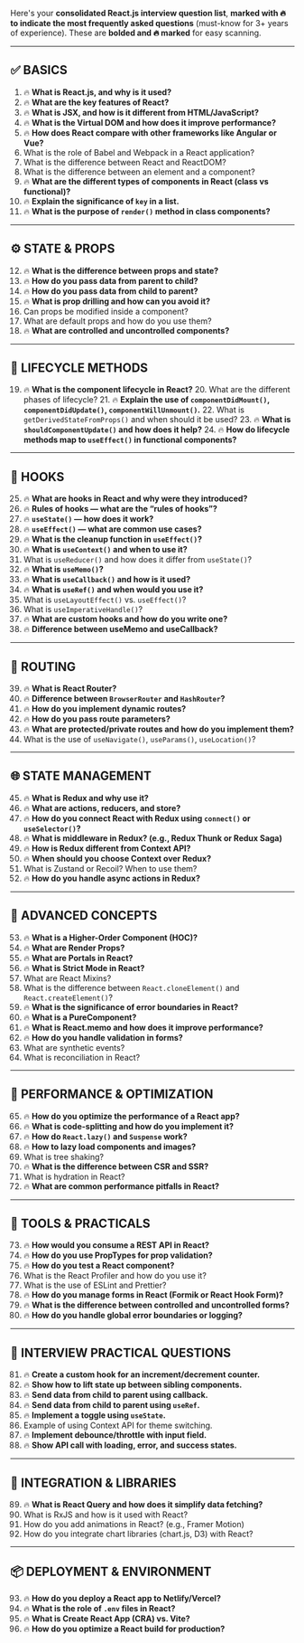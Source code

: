 Here's your **consolidated React.js interview question list**, **marked with 🔥 to indicate the most frequently asked questions** (must-know for 3+ years of experience). These are **bolded and 🔥 marked** for easy scanning.

---

## ✅ **BASICS**

1. 🔥 **What is React.js, and why is it used?**
2. 🔥 **What are the key features of React?**
3. 🔥 **What is JSX, and how is it different from HTML/JavaScript?**
4. 🔥 **What is the Virtual DOM and how does it improve performance?**
5. 🔥 **How does React compare with other frameworks like Angular or Vue?**
6. What is the role of Babel and Webpack in a React application?
7. What is the difference between React and ReactDOM?
8. What is the difference between an element and a component?
9. 🔥 **What are the different types of components in React (class vs functional)?**
10. 🔥 **Explain the significance of `key` in a list.**
11. 🔥 **What is the purpose of `render()` method in class components?**

---

## ⚙️ **STATE & PROPS**

12. 🔥 **What is the difference between props and state?**
13. 🔥 **How do you pass data from parent to child?**
14. 🔥 **How do you pass data from child to parent?**
15. 🔥 **What is prop drilling and how can you avoid it?**
16. Can props be modified inside a component?
17. What are default props and how do you use them?
18. 🔥 **What are controlled and uncontrolled components?**

---

## 🔁 **LIFECYCLE METHODS**

19. 🔥 **What is the component lifecycle in React?**
    20. What are the different phases of lifecycle?
    21. 🔥 **Explain the use of `componentDidMount()`, `componentDidUpdate()`, `componentWillUnmount()`.**
    22. What is `getDerivedStateFromProps()` and when should it be used?
    23. 🔥 **What is `shouldComponentUpdate()` and how does it help?**
    24. 🔥 **How do lifecycle methods map to `useEffect()` in functional components?**

---

## 🧠 **HOOKS**

25. 🔥 **What are hooks in React and why were they introduced?**
26. 🔥 **Rules of hooks — what are the “rules of hooks”?**
27. 🔥 **`useState()` — how does it work?**
28. 🔥 **`useEffect()` — what are common use cases?**
29. 🔥 **What is the cleanup function in `useEffect()`?**
30. 🔥 **What is `useContext()` and when to use it?**
31. What is `useReducer()` and how does it differ from `useState()`?
32. 🔥 **What is `useMemo()`?**
33. 🔥 **What is `useCallback()` and how is it used?**
34. 🔥 **What is `useRef()` and when would you use it?**
35. What is `useLayoutEffect()` vs. `useEffect()`?
36. What is `useImperativeHandle()`?
37. 🔥 **What are custom hooks and how do you write one?**
38. 🔥 **Difference between useMemo and useCallback?**

---

## 🔀 **ROUTING**

39. 🔥 **What is React Router?**
40. 🔥 **Difference between `BrowserRouter` and `HashRouter`?**
41. 🔥 **How do you implement dynamic routes?**
42. 🔥 **How do you pass route parameters?**
43. 🔥 **What are protected/private routes and how do you implement them?**
44. What is the use of `useNavigate()`, `useParams()`, `useLocation()`?

---

## 🌐 **STATE MANAGEMENT**

45. 🔥 **What is Redux and why use it?**
46. 🔥 **What are actions, reducers, and store?**
47. 🔥 **How do you connect React with Redux using `connect()` or `useSelector()`?**
48. 🔥 **What is middleware in Redux? (e.g., Redux Thunk or Redux Saga)**
49. 🔥 **How is Redux different from Context API?**
50. 🔥 **When should you choose Context over Redux?**
51. What is Zustand or Recoil? When to use them?
52. 🔥 **How do you handle async actions in Redux?**

---

## 🧩 **ADVANCED CONCEPTS**

53. 🔥 **What is a Higher-Order Component (HOC)?**
54. 🔥 **What are Render Props?**
55. 🔥 **What are Portals in React?**
56. 🔥 **What is Strict Mode in React?**
57. What are React Mixins?
58. What is the difference between `React.cloneElement()` and `React.createElement()`?
59. 🔥 **What is the significance of error boundaries in React?**
60. 🔥 **What is a PureComponent?**
61. 🔥 **What is React.memo and how does it improve performance?**
62. 🔥 **How do you handle validation in forms?**
63. What are synthetic events?
64. What is reconciliation in React?

---

## 🚀 **PERFORMANCE & OPTIMIZATION**

65. 🔥 **How do you optimize the performance of a React app?**
66. 🔥 **What is code-splitting and how do you implement it?**
67. 🔥 **How do `React.lazy()` and `Suspense` work?**
68. 🔥 **How to lazy load components and images?**
69. What is tree shaking?
70. 🔥 **What is the difference between CSR and SSR?**
71. What is hydration in React?
72. 🔥 **What are common performance pitfalls in React?**

---

## 🔧 **TOOLS & PRACTICALS**

73. 🔥 **How would you consume a REST API in React?**
74. 🔥 **How do you use PropTypes for prop validation?**
75. 🔥 **How do you test a React component?**
76. What is the React Profiler and how do you use it?
77. What is the use of ESLint and Prettier?
78. 🔥 **How do you manage forms in React (Formik or React Hook Form)?**
79. 🔥 **What is the difference between controlled and uncontrolled forms?**
80. 🔥 **How do you handle global error boundaries or logging?**

---

## 💬 **INTERVIEW PRACTICAL QUESTIONS**

81. 🔥 **Create a custom hook for an increment/decrement counter.**
82. 🔥 **Show how to lift state up between sibling components.**
83. 🔥 **Send data from child to parent using callback.**
84. 🔥 **Send data from child to parent using `useRef`.**
85. 🔥 **Implement a toggle using `useState`.**
86. Example of using Context API for theme switching.
87. 🔥 **Implement debounce/throttle with input field.**
88. 🔥 **Show API call with loading, error, and success states.**

---

## 🧱 **INTEGRATION & LIBRARIES**

89. 🔥 **What is React Query and how does it simplify data fetching?**
90. What is RxJS and how is it used with React?
91. How do you add animations in React? (e.g., Framer Motion)
92. How do you integrate chart libraries (chart.js, D3) with React?

---

## 📦 **DEPLOYMENT & ENVIRONMENT**

93. 🔥 **How do you deploy a React app to Netlify/Vercel?**
94. 🔥 **What is the role of `.env` files in React?**
95. 🔥 **What is Create React App (CRA) vs. Vite?**
96. 🔥 **How do you optimize a React build for production?**


